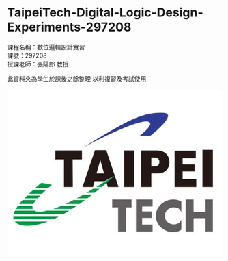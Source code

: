 # TaipeiTech-Digital-Logic-Design-Experiments-297208
課程名稱：數位邏輯設計實習 <br> 
課號：297208<br>
授課老師：張陽郎 教授<br>

此資料夾為學生於課後之餘整理
以利複習及考試使用
<br>
<br>
<img src="https://github.com/channel104257/TaipeiTech-Programming-292362/blob/main/icon.jpg"/>
